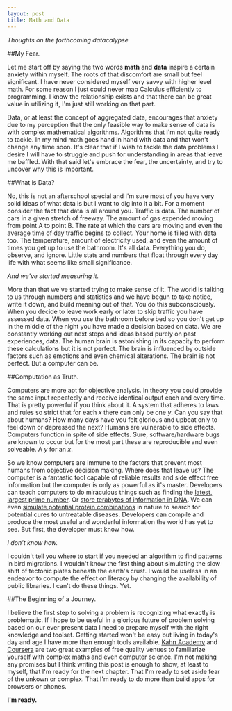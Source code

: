 ```yaml
---
layout: post
title: Math and Data
---
```


*Thoughts on the forthcoming datacalypse*

##My Fear.

Let me start off by saying the two words **math** and **data** inspire a certain anxiety within myself. The roots of that discomfort are small but feel significant. I have never considered myself very savvy with higher level math. For some reason I just could never map Calculus efficiently to programming. I know the relationship exists and that there can be great value in utilizing it, I'm just still working on that part.

Data, or at least the concept of aggregated data, encourages that anxiety due to my perception that the only feasible way to make sense of data is with complex mathematical algorithms. Algorithms that I'm not quite ready to tackle. In my mind math goes hand in hand with data and that won't change any time soon. It's clear that if I wish to tackle the data problems I desire I will have to struggle and push for understanding in areas that leave me baffled. With that said let's embrace the fear, the uncertainty, and try to uncover why this is important.

##What is Data?

No, this is not an afterschool special and I'm sure most of you have very solid ideas of what data is but I want to dig into it a bit. For a moment consider the fact that data is all around you. Traffic is data. The number of cars in a given stretch of freeway. The amount of gas expended moving from point A to point B. The rate at which the cars are moving and even the average time of day traffic begins to collect. Your home is filled with data too. The temperature, amount of electricity used, and even the amount of times you get up to use the bathroom. It's all data. Everything you do, observe, and ignore. Little stats and numbers that float through every day life with what seems like small significance.

*And we've started measuring it.*

More than that we've started trying to make sense of it. The world is talking to us through numbers and statistics and we have begun to take notice, write it down, and build meaning out of that. You do this subconsciously. When you decide to leave work early or later to skip traffic you have assessed data. When you use the bathroom before bed so you don't get up in the middle of the night you have made a decision based on data. We are constantly working out next steps and ideas based purely on past experiences, data. The human brain is astonishing in its capacity to perform these calculations but it is not perfect. The brain is influenced by outside factors such as emotions and even chemical alterations. The brain is not perfect. But a computer can be.

##Computation as Truth.

Computers are more apt for objective analysis. In theory you could provide the same input repeatedly and receive identical output each and every time. That is pretty powerful if you think about it. A system that adheres to laws and rules so strict that for each *x* there can only be one *y*. Can you say that about humans? How many days have you felt glorious and upbeat only to feel down or depressed the next? Humans are vulnerable to side effects. Computers function in spite of side effects. Sure, software/hardware bugs are known to occur but for the most part these are reproducible and even solveable. A *y* for an *x*.

So we know computers are immune to the factors that prevent most humans from objective decision making. Where does that leave us? The computer is a fantastic tool capable of reliable results and side effect free information but the computer is only as powerful as it's master. Developers can teach computers to do miraculous things such as finding the [latest, largest prime number](http://www.mersenne.org/various/57885161.htm). Or [store terabytes of information in DNA](http://www.extremetech.com/extreme/134672-harvard-cracks-dna-storage-crams-700-terabytes-of-data-into-a-single-gram). We can even [simulate potential protein combinations](http://folding.stanford.edu/English/HomePage) in nature to search for potential cures to untreatable diseases. Developers can compile and produce the most useful and wonderful information the world has yet to see. But first, the developer must know how.

*I don't know how.*

I couldn't tell you where to start if you needed an algorithm to find patterns in bird migrations. I wouldn't know the first thing about simulating the slow shift of tectonic plates beneath the earth's crust. I would be useless in an endeavor to compute the effect on literacy by changing the availability of public libraries. I can't do these things. Yet.

##The Beginning of a Journey.

I believe the first step to solving a problem is recognizing what exactly is problematic. If I hope to be useful in a glorious future of problem solving based on our ever present data I need to prepare myself with the right knowledge and toolset. Getting started won't be easy but living in today's day and age I have more than enough tools available. [Kahn Academy](http://kahnacademy.org) and [Coursera](http://coursera.org) are two great examples of free quality venues to familiarize yourself with complex maths and even computer science. I'm not making any promises but I think writing this post is enough to show, at least to myself, that I'm ready for the next chapter. That I'm ready to set aside fear of the unkown or complex. That I'm ready to do more than build apps for browsers or phones.

**I'm ready.**
